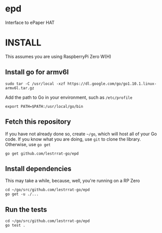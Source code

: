 # epd

Interface to ePaper HAT

# INSTALL

This assumes you are using RaspberryPi Zero W(H)

## Install go for armv6l

```
sudo tar -C /usr/local -xzf https://dl.google.com/go/go1.10.1.linux-armv6l.tar.gz
```

Add the path to Go in your environment, such as `/etc/profile`

```
export PATH=$PATH:/usr/local/go/bin
```

## Fetch this repository

If you have not already done so, create `~/go`, which will host all of your Go code.
If you know what you are doing, use `git` to clone the library. Otherwise, use `go get`

```
go get github.com/lestrrat-go/epd
```

## Install dependencies

This may take a while, because, well, you're running on a RP Zero

```
cd ~/go/src/github.com/lestrrat-go/epd
go get -u ./...
```

## Run the tests

```
cd ~/go/src/github.com/lestrrat-go/epd
go test .
```